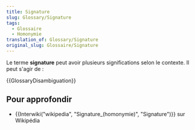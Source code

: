 ```yaml
---
title: Signature
slug: Glossary/Signature
tags:
  - Glossaire
  - Homonymie
translation_of: Glossary/Signature
original_slug: Glossaire/Signature
---
```

Le terme **signature** peut avoir plusieurs significations selon le contexte. Il peut s'agir de :

{{GlossaryDisambiguation}}

## Pour approfondir

- {{Interwiki("wikipedia", "Signature_(homonymie)", "Signature")}} sur Wikipédia
